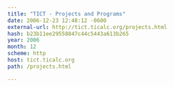 ```yaml
---
title: "TICT - Projects and Programs"
date: 2006-12-23 12:48:12 -0600
external-url: http://tict.ticalc.org/projects.html
hash: b23b11ee29558847c44c5443a613b265
year: 2006
month: 12
scheme: http
host: tict.ticalc.org
path: /projects.html

---
```



